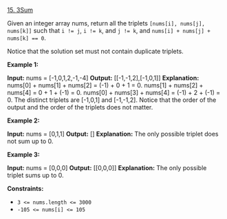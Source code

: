 [15\. 3Sum](https://leetcode.com/problems/3sum/)

Given an integer array nums, return all the triplets `[nums[i], nums[j], nums[k]]` such that `i != j`, `i != k`, and `j != k`, and `nums[i] + nums[j] + nums[k] == 0`.

Notice that the solution set must not contain duplicate triplets.

**Example 1:**

**Input:** nums = [-1,0,1,2,-1,-4]
**Output:** [[-1,-1,2],[-1,0,1]]
**Explanation:**
nums[0] + nums[1] + nums[2] = (-1) + 0 + 1 = 0.
nums[1] + nums[2] + nums[4] = 0 + 1 + (-1) = 0.
nums[0] + nums[3] + nums[4] = (-1) + 2 + (-1) = 0.
The distinct triplets are [-1,0,1] and [-1,-1,2].
Notice that the order of the output and the order of the triplets does not matter.

**Example 2:**

**Input:** nums = [0,1,1]
**Output:** []
**Explanation:** The only possible triplet does not sum up to 0.

**Example 3:**

**Input:** nums = [0,0,0]
**Output:** [[0,0,0]]
**Explanation:** The only possible triplet sums up to 0.

**Constraints:**

- `3 <= nums.length <= 3000`
- `-105 <= nums[i] <= 105`
